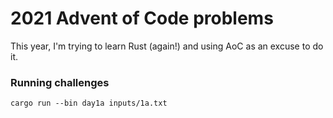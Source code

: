 # 2021 Advent of Code problems

This year, I'm trying to learn Rust (again!) and using AoC as an excuse to do
it.

### Running challenges
```
cargo run --bin day1a inputs/1a.txt
```
